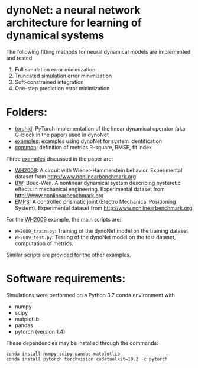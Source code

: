 # dynoNet: a neural network architecture for learning of dynamical systems 


The following fitting methods for neural dynamical models are implemented and tested

 1. Full simulation error minimization
 2. Truncated simulation error minimization
 3. Soft-constrained integration
 4. One-step prediction error minimization


# Folders:
* [torchid](torchid):  PyTorch implementation of the linear dynamical operator (aka G-block in the paper) used in dynoNet
* [examples](examples): examples using dynoNet for system identification 
* [common](common): definition of metrics R-square, RMSE, fit index 

Three [examples](examples) discussed in the paper are:

* [WH2009](examples/WH2009): A circuit with Wiener-Hammerstein behavior. Experimental dataset from http://www.nonlinearbenchmark.org
* [BW](examples/WB): Bouc-Wen. A nonlinear dynamical system describing hysteretic effects in mechanical engineering. Experimental dataset from http://www.nonlinearbenchmark.org
* [EMPS](examples/EMPS): A controlled prismatic joint (Electro Mechanical Positioning System). Experimental dataset from http://www.nonlinearbenchmark.org

For the [WH2009](examples/WH2009) example, the main scripts are:

 *  ``WH2009_train.py``: Training of the dynoNet model on the training dataset
 *  ``WH2009_test.py``: Testing of the dynoNet model on the test dataset, computation of metrics.
  
Similar scripts are provided for the other examples.

# Software requirements:
Simulations were performed on a Python 3.7 conda environment with

 * numpy
 * scipy
 * matplotlib
 * pandas
 * pytorch (version 1.4)
 
These dependencies may be installed through the commands:

```
conda install numpy scipy pandas matplotlib
conda install pytorch torchvision cudatoolkit=10.2 -c pytorch
```
